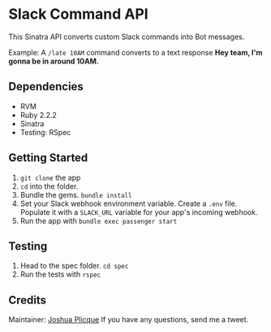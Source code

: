 # Slack Command API

This Sinatra API converts custom Slack commands into Bot messages.

Example:
A `/late 10AM` command converts to a text response **Hey team, I'm gonna be in around 10AM.**

## Dependencies

* RVM
* Ruby 2.2.2
* Sinatra
* Testing: RSpec

## Getting Started
1. `git clone` the app
2. `cd` into the folder.
3. Bundle the gems. `bundle install`
4. Set your Slack webhook environment variable. Create a `.env` file. Populate it with a `SLACK_URL` variable for your app's incoming webhook. 
4. Run the app with `bundle exec passenger start`

## Testing
1. Head to the spec folder. `cd spec`
2. Run the tests with `rspec`

## Credits
Maintainer: [Joshua Plicque](https://twitter.com/GoHard_EveryDay)
If you have any questions, send me a tweet.

